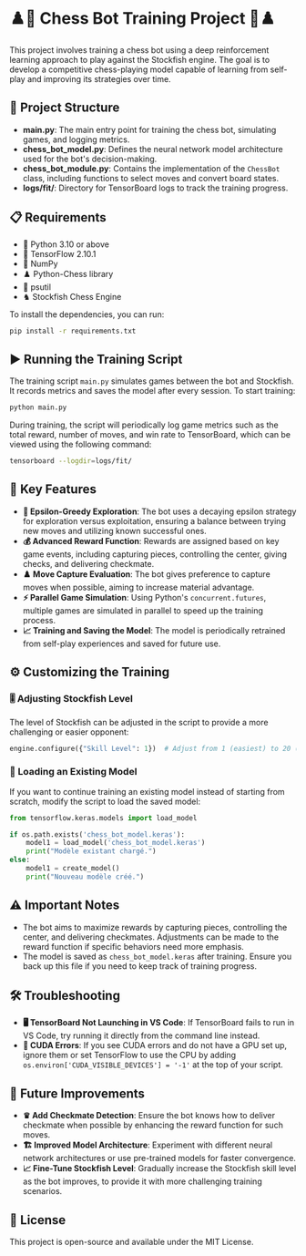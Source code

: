# ♟️🤖 Chess Bot Training Project 🤖♟️

This project involves training a chess bot using a deep reinforcement learning approach to play against the Stockfish engine. The goal is to develop a competitive chess-playing model capable of learning from self-play and improving its strategies over time.

## 📁 Project Structure

- **main.py**: The main entry point for training the chess bot, simulating games, and logging metrics.
- **chess_bot_model.py**: Defines the neural network model architecture used for the bot's decision-making.
- **chess_bot_module.py**: Contains the implementation of the `ChessBot` class, including functions to select moves and convert board states.
- **logs/fit/**: Directory for TensorBoard logs to track the training progress.

## 📋 Requirements

- 🐍 Python 3.10 or above
- 🧠 TensorFlow 2.10.1
- 🔢 NumPy
- ♟️ Python-Chess library
- 🔧 psutil
- ♞ Stockfish Chess Engine

To install the dependencies, you can run:

```sh
pip install -r requirements.txt
```

## ▶️ Running the Training Script

The training script `main.py` simulates games between the bot and Stockfish. It records metrics and saves the model after every session. To start training:

```sh
python main.py
```

During training, the script will periodically log game metrics such as the total reward, number of moves, and win rate to TensorBoard, which can be viewed using the following command:

```sh
tensorboard --logdir=logs/fit/
```

## 🌟 Key Features

- **🎲 Epsilon-Greedy Exploration**: The bot uses a decaying epsilon strategy for exploration versus exploitation, ensuring a balance between trying new moves and utilizing known successful ones.
- **💰 Advanced Reward Function**: Rewards are assigned based on key game events, including capturing pieces, controlling the center, giving checks, and delivering checkmate.
- **♟️ Move Capture Evaluation**: The bot gives preference to capture moves when possible, aiming to increase material advantage.
- **⚡ Parallel Game Simulation**: Using Python's `concurrent.futures`, multiple games are simulated in parallel to speed up the training process.
- **📈 Training and Saving the Model**: The model is periodically retrained from self-play experiences and saved for future use.

## ⚙️ Customizing the Training

### 🎚️ Adjusting Stockfish Level

The level of Stockfish can be adjusted in the script to provide a more challenging or easier opponent:

```python
engine.configure({"Skill Level": 1})  # Adjust from 1 (easiest) to 20 (hardest)
```

### 💾 Loading an Existing Model

If you want to continue training an existing model instead of starting from scratch, modify the script to load the saved model:

```python
from tensorflow.keras.models import load_model

if os.path.exists('chess_bot_model.keras'):
    model1 = load_model('chess_bot_model.keras')
    print("Modèle existant chargé.")
else:
    model1 = create_model()
    print("Nouveau modèle créé.")
```

## ⚠️ Important Notes

- The bot aims to maximize rewards by capturing pieces, controlling the center, and delivering checkmates. Adjustments can be made to the reward function if specific behaviors need more emphasis.
- The model is saved as `chess_bot_model.keras` after training. Ensure you back up this file if you need to keep track of training progress.

## 🛠️ Troubleshooting

- **🖥️ TensorBoard Not Launching in VS Code**: If TensorBoard fails to run in VS Code, try running it directly from the command line instead.
- **🚫 CUDA Errors**: If you see CUDA errors and do not have a GPU set up, ignore them or set TensorFlow to use the CPU by adding `os.environ['CUDA_VISIBLE_DEVICES'] = '-1'` at the top of your script.

## 🔮 Future Improvements

- **♛ Add Checkmate Detection**: Ensure the bot knows how to deliver checkmate when possible by enhancing the reward function for such moves.
- **🏗️ Improved Model Architecture**: Experiment with different neural network architectures or use pre-trained models for faster convergence.
- **📈 Fine-Tune Stockfish Level**: Gradually increase the Stockfish skill level as the bot improves, to provide it with more challenging training scenarios.

## 📜 License

This project is open-source and available under the MIT License.
